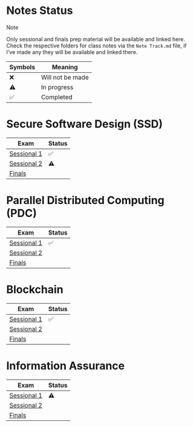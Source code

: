# Notes Status

> [!NOTE]
> Only sessional and finals prep material will be available and linked here.
> Check the respective folders for class notes via the `Note Track.md` file, if I've made any they will be available and linked there.

| Symbols            | Meaning          |
| ------------------ | ---------------- |
| :x:                | Will not be made |
| :warning:          | In progress      |
| :white_check_mark: | Completed        |

# Secure Software Design (SSD)

| Exam                                                                    | Status             |
| ----------------------------------------------------------------------- | ------------------ |
| [Sessional 1](SSD/Sessional%201%20Prep/Sessional%201%20Prep%20Notes.md) | :white_check_mark: |
| [Sessional 2](SSD/Sessional%202%20Prep/Sessional%202%20Prep%20Notes.md) | :warning:                   |
| [Finals](SSD/Finals%20Prep/Finals%20Prep%20Notes.md)                    |                    |

# Parallel Distributed Computing (PDC)

| Exam                                                                    | Status             |
| ----------------------------------------------------------------------- | ------------------ |
| [Sessional 1](PDC/Sessional%201%20Prep/Sessional%201%20Prep%20Notes.md) | :white_check_mark: |
| [Sessional 2](PDC/Sessional%202%20Prep/Sessional%202%20Prep%20Notes.md) |                    |
| [Finals](PDC/Finals%20Prep/Finals%20Prep%20Notes.md)                    |                    | 

# Blockchain

| Exam                                                                           | Status             |
| ------------------------------------------------------------------------------ | ------------------ |
| [Sessional 1](Blockchain/Sessional%201%20Prep/Sessional%201%20Prep%20Notes.md) | :white_check_mark: |
| [Sessional 2](Blockchain/Sessional%202%20Prep/Sessional%202%20Prep%20Notes.md) |                    | 
| [Finals](Blockchain/Finals%20Prep/Finals%20Prep%20Notes.md)                    |                    |

# Information Assurance

| Exam                                                                   | Status    |
| ---------------------------------------------------------------------- | --------- |
| [Sessional 1](IA/Sessional%201%20Prep/Sessional%201%20Prep%20Notes.md) | :warning: |
| [Sessional 2](IA/Sessional%202%20Prep/Sessional%202%20Prep%20Notes.md) |           |
| [Finals](IA/Finals%20Prep/Finals%20Prep%20Notes.md)                   |           |